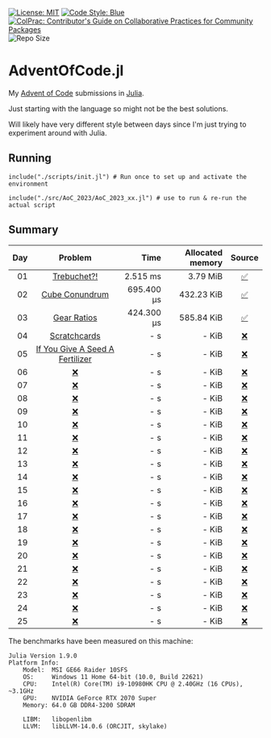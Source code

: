 [![License: MIT](https://img.shields.io/badge/License-MIT-yellow.svg)](https://opensource.org/licenses/MIT)
[![Code Style: Blue](https://img.shields.io/badge/code%20style-blue-4495d1.svg)](https://github.com/invenia/BlueStyle)
[![ColPrac: Contributor's Guide on Collaborative Practices for Community Packages](https://img.shields.io/badge/ColPrac-Contributor's%20Guide-blueviolet)](https://github.com/SciML/ColPrac)
![Repo Size](https://img.shields.io/github/repo-size/Titas22/AdventOfCode.jl)

# AdventOfCode.jl

My [Advent of Code](https://adventofcode.com/) submissions in [Julia](https://github.com/JuliaLang/julia).

Just starting with the language so might not be the best solutions.

Will likely have very different style between days since I'm just trying to experiment around with Julia.


## Running
```
include("./scripts/init.jl") # Run once to set up and activate the environment

include("./src/AoC_2023/AoC_2023_xx.jl") # use to run & re-run the actual script
```

## Summary

| Day | Problem | Time | Allocated memory | Source |
|----:|:-------:|-----:|-----------------:|:------:|
| 01 | [Trebuchet?!](https://adventofcode.com/2023/day/1) | 2.515 ms | 3.79 MiB | [:white_check_mark:](https://github.com/Titas22/AdventOfCode.jl/blob/master/src/AoC_2023/AoC_2023_01.jl) |
| 02 | [Cube Conundrum](https://adventofcode.com/2023/day/2) | 695.400 μs | 432.23 KiB | [:white_check_mark:](https://github.com/Titas22/AdventOfCode.jl/blob/master/src/AoC_2023/AoC_2023_02.jl) |
| 03 | [Gear Ratios](https://adventofcode.com/2023/day/3) | 424.300 μs | 585.84 KiB | [:white_check_mark:](https://github.com/Titas22/AdventOfCode.jl/blob/master/src/AoC_2023/AoC_2023_03.jl) |
| 04 | [Scratchcards](https://adventofcode.com/2023/day/4) | - s | - KiB | [:x:](https://github.com/Titas22/AdventOfCode.jl) |
| 05 | [If You Give A Seed A Fertilizer](https://adventofcode.com/2023/day/5) | - s | - KiB | [:x:](https://github.com/Titas22/AdventOfCode.jl) |
| 06 | [:x:](https://adventofcode.com/2023/day/6) | - s | - KiB | [:x:](https://github.com/Titas22/AdventOfCode.jl) |
| 07 | [:x:](https://adventofcode.com/2023/day/7) | - s | - KiB | [:x:](https://github.com/Titas22/AdventOfCode.jl) |
| 08 | [:x:](https://adventofcode.com/2023/day/8) | - s | - KiB | [:x:](https://github.com/Titas22/AdventOfCode.jl) |
| 09 | [:x:](https://adventofcode.com/2023/day/9) | - s | - KiB | [:x:](https://github.com/Titas22/AdventOfCode.jl) |
| 10 | [:x:](https://adventofcode.com/2023/day/10) | - s | - KiB | [:x:](https://github.com/Titas22/AdventOfCode.jl) |
| 11 | [:x:](https://adventofcode.com/2023/day/11) | - s | - KiB | [:x:](https://github.com/Titas22/AdventOfCode.jl) |
| 12 | [:x:](https://adventofcode.com/2023/day/12) | - s | - KiB | [:x:](https://github.com/Titas22/AdventOfCode.jl) |
| 13 | [:x:](https://adventofcode.com/2023/day/13) | - s | - KiB | [:x:](https://github.com/Titas22/AdventOfCode.jl) |
| 14 | [:x:](https://adventofcode.com/2023/day/14) | - s | - KiB | [:x:](https://github.com/Titas22/AdventOfCode.jl) |
| 15 | [:x:](https://adventofcode.com/2023/day/15) | - s | - KiB | [:x:](https://github.com/Titas22/AdventOfCode.jl) |
| 16 | [:x:](https://adventofcode.com/2023/day/16) | - s | - KiB | [:x:](https://github.com/Titas22/AdventOfCode.jl) |
| 17 | [:x:](https://adventofcode.com/2023/day/17) | - s | - KiB | [:x:](https://github.com/Titas22/AdventOfCode.jl) |
| 18 | [:x:](https://adventofcode.com/2023/day/18) | - s | - KiB | [:x:](https://github.com/Titas22/AdventOfCode.jl) |
| 19 | [:x:](https://adventofcode.com/2023/day/19) | - s | - KiB | [:x:](https://github.com/Titas22/AdventOfCode.jl) |
| 20 | [:x:](https://adventofcode.com/2023/day/20) | - s | - KiB | [:x:](https://github.com/Titas22/AdventOfCode.jl) |
| 21 | [:x:](https://adventofcode.com/2023/day/21) | - s | - KiB | [:x:](https://github.com/Titas22/AdventOfCode.jl) |
| 22 | [:x:](https://adventofcode.com/2023/day/22) | - s | - KiB | [:x:](https://github.com/Titas22/AdventOfCode.jl) |
| 23 | [:x:](https://adventofcode.com/2023/day/23) | - s | - KiB | [:x:](https://github.com/Titas22/AdventOfCode.jl) |
| 24 | [:x:](https://adventofcode.com/2023/day/24) | - s | - KiB | [:x:](https://github.com/Titas22/AdventOfCode.jl) |
| 25 | [:x:](https://adventofcode.com/2023/day/25) | - s | - KiB | [:x:](https://github.com/Titas22/AdventOfCode.jl) |



The benchmarks have been measured on this machine:
```  
Julia Version 1.9.0
Platform Info:
    Model:  MSI GE66 Raider 10SFS
    OS:     Windows 11 Home 64-bit (10.0, Build 22621)
    CPU:    Intel(R) Core(TM) i9-10980HK CPU @ 2.40GHz (16 CPUs), ~3.1GHz
    GPU:    NVIDIA GeForce RTX 2070 Super
    Memory: 64.0 GB DDR4-3200 SDRAM

    LIBM:   libopenlibm
    LLVM:   libLLVM-14.0.6 (ORCJIT, skylake)
```
